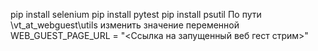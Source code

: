 pip install selenium
pip install pytest
pip install psutil
По пути \vt_at_webguest\utils изменить значение переменной WEB_GUEST_PAGE_URL = "<Ссылка на запущенный веб гест стрим>"